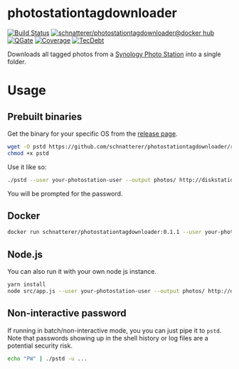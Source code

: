 # photostationtagdownloader

[![Build Status](https://travis-ci.org/schnatterer/photostationtagdownloader.svg?branch=develop)](https://travis-ci.org/schnatterer/photostationtagdownloader)
[![schnatterer/photostationtagdownloader@docker hub](https://images.microbadger.com/badges/image/schnatterer/photostationtagdownloader.svg)](https://hub.docker.com/r/schnatterer/photostationtagdownloader/)
[![QGate](https://sonarcloud.io/api/project_badges/measure?project=info.schnatterer.photostationtagdownloader&metric=alert_status)](https://sonarcloud.io/dashboard?id=info.schnatterer.photostationtagdownloader)
[![Coverage](https://sonarcloud.io/api/project_badges/measure?project=info.schnatterer.photostationtagdownloader&metric=coverage)](https://sonarcloud.io/dashboard?id=info.schnatterer.photostationtagdownloader)
[![TecDebt](https://sonarcloud.io/api/project_badges/measure?project=info.schnatterer.photostationtagdownloader&metric=sqale_index)](https://sonarcloud.io/dashboard?id=info.schnatterer.photostationtagdownloader)

Downloads all tagged photos from a [Synology Photo Station](https://www.synology.com/dsm/feature/photo_station) into a single folder.

# Usage

## Prebuilt binaries

Get the binary for your specific OS from the [release page](https://github.com/schnatterer/photostationtagdownloader/releases).

```bash
wget -O pstd https://github.com/schnatterer/photostationtagdownloader/releases/download/0.1.1/pstd-linux-x64
chmod +x pstd
```

Use it like so:

```bash
./pstd --user your-photostation-user --output photos/ http://diskstation
```

You will be prompted for the password.

## Docker

```bash
docker run schnatterer/photostationtagdownloader:0.1.1 --user your-photostation-user --output photos/ http://diskstation
```

## Node.js

You can also run it with your own node js instance.

```bash
yarn install
node src/app.js --user your-photostation-user --output photos/ http://diskstation
```

## Non-interactive password

If running in batch/non-interactive mode, you you can just pipe it to `pstd`.
Note that passwords showing up in the shell history or log files are a potential security risk.

```bash
echo "PW" | ./pstd -u ...
```
 